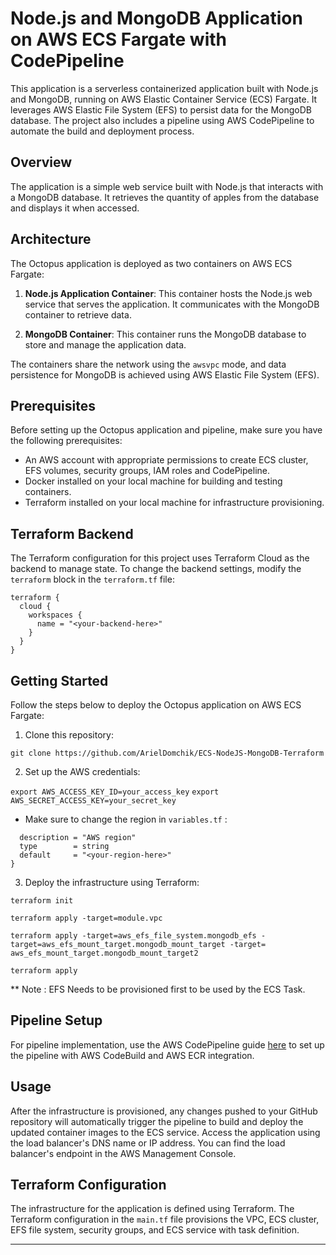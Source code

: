 
#  Node.js and MongoDB Application on AWS ECS Fargate with CodePipeline

This application is a serverless containerized application built with Node.js and MongoDB, running on AWS Elastic Container Service (ECS) Fargate. It leverages AWS Elastic File System (EFS) to persist data for the MongoDB database. The project also includes a pipeline using AWS CodePipeline to automate the build and deployment process.

## Overview

The application is a simple web service built with Node.js that interacts with a MongoDB database. It retrieves the quantity of apples from the database and displays it when accessed.

## Architecture

The Octopus application is deployed as two containers on AWS ECS Fargate:

1.  **Node.js Application Container**: This container hosts the Node.js web service that serves the application. It communicates with the MongoDB container to retrieve data.
    
2.  **MongoDB Container**: This container runs the MongoDB database to store and manage the application data.
    

The containers share the network using the `awsvpc` mode, and data persistence for MongoDB is achieved using AWS Elastic File System (EFS).


## Prerequisites

Before setting up the Octopus application and pipeline, make sure you have the following prerequisites:

-   An AWS account with appropriate permissions to create ECS cluster, EFS volumes, security groups, IAM roles and CodePipeline.
-   Docker installed on your local machine for building and testing containers.
-   Terraform installed on your local machine for infrastructure provisioning.

## Terraform Backend

The Terraform configuration for this project uses Terraform Cloud as the backend to manage state. To change the backend settings, modify the `terraform` block in the `terraform.tf` file:

```
terraform {
  cloud {
    workspaces {
      name = "<your-backend-here>"
    }
  }
} 
```
## Getting Started

Follow the steps below to deploy the Octopus application on AWS ECS Fargate:

1.  Clone this repository:

`git clone https://github.com/ArielDomchik/ECS-NodeJS-MongoDB-Terraform` 

2.  Set up the AWS credentials:

`export AWS_ACCESS_KEY_ID=your_access_key`
`export AWS_SECRET_ACCESS_KEY=your_secret_key`
- Make sure to change the region in `variables.tf` : 
```variable "region" {
  description = "AWS region"
  type        = string
  default     = "<your-region-here>"
}
```
 

3.  Deploy the infrastructure using Terraform:

`terraform init`

`terraform apply -target=module.vpc`

`terraform apply -target=aws_efs_file_system.mongodb_efs -target=aws_efs_mount_target.mongodb_mount_target -target= aws_efs_mount_target.mongodb_mount_target2` 

`terraform apply`

** Note : EFS Needs to be provisioned first to be used by the ECS Task.

## Pipeline Setup

For pipeline implementation, use the AWS CodePipeline guide [here](https://docs.aws.amazon.com/codepipeline/latest/userguide/ecs-cd-pipeline.html) to set up the pipeline with AWS CodeBuild and AWS ECR integration.

## Usage

After the infrastructure is provisioned, any changes pushed to your GitHub repository will automatically trigger the pipeline to build and deploy the updated container images to the ECS service. Access the application using the load balancer's DNS name or IP address. You can find the load balancer's endpoint in the AWS Management Console.

## Terraform Configuration

The infrastructure for the application is defined using Terraform. The Terraform configuration in the `main.tf` file provisions the VPC, ECS cluster, EFS file system, security groups, and ECS service with task definition.

----------

